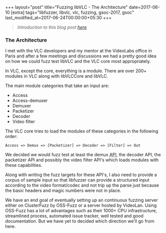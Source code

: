 +++
layout="post"
title="Fuzzing libVLC - The Architecture"
date=2017-06-10
[extra]
tags="libfuzzer, libvlc, vlc, fuzzing, gsoc-2017, gsoc"
last_modified_at=2017-06-24T00:00:00+05:30
+++
>_Introduction to this blog post [here](/blog/why-fuzz-vlc)_

### The Architecture

I met with the VLC developers and my mentor at the VideoLabs office 
in Paris and after a few meetings and discussions we had a pretty good
idea on how we could fuzz test libVLC and the VLC core most appropriately.

In VLC, except the core, everything is a module.
There are over 200+ modules in VLC along with libVLCCore and libVLC.

The main module categories that take an input are:
* Access
* Access-demuxer
* Demuxer
* Packetizer
* Decoder
* Video filter

<!-- more -->

The VLC core tries to load the modules of these categories in the following order:

```text
Access => Demux => [Packetizer] => Decoder => [Filter] => Out
```

We decided we would fuzz test at least the demux 
<abbr title="Application Programming Interface">API</abbr>, the decoder API,
the packetizer API and possibly the video filter API's which loads modules with these
capabilities.

Along with writing the fuzz targets for these API's, I also need to provide a 
corpus of sample input so that libfuzzer can provide a structured input according
to the video format/codec and not trip up the parse just because the basic headers and
magic numbers were not in place.

We have an end goal of eventually setting up an continuous fuzzing server either on ClusterFuzz
by OSS-Fuzz or a server hosted by VideoLan.
Using OSS-Fuzz has a lot of advantages such as their 1000+ CPU infrastructure,
streamlined process, automated issue tracker, well tested and good documentation.
But we have yet to decided which direction we'll go from here.
